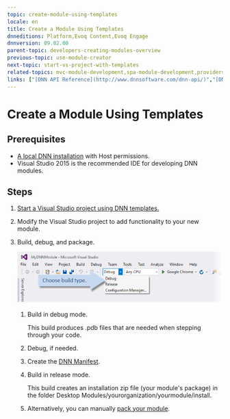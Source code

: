 ```yaml
---
topic: create-module-using-templates
locale: en
title: Create a Module Using Templates
dnneditions: Platform,Evoq Content,Evoq Engage
dnnversion: 09.02.00
parent-topic: developers-creating-modules-overview
previous-topic: use-module-creator
next-topic: start-vs-project-with-templates
related-topics: mvc-module-development,spa-module-development,providers
links: ["[DNN API Reference](http://www.dnnsoftware.com/dnn-api/)","[DNN Wiki: Module Development](http://www.dnnsoftware.com/wiki/module-development)","[DNN Community Blog: Module Development series by Clinton Patterson](http://www.dnnsoftware.com/community-blog/cid/155064/module-development-for-non-developers-skinners-dnn-beginners--blog-series-intro)","[Using the new Module Development Templates for DotNetNuke 7 by Chris Hammond](http://www.chrishammond.com/blog/itemid/2616/using-the-new-module-development-templates-for-dot)"]
---
```


# Create a Module Using Templates

## Prerequisites

*   [A local DNN installation](set-up-dnn) with Host permissions.
*   Visual Studio 2015 is the recommended IDE for developing DNN modules.

## Steps

1.  [Start a Visual Studio project using DNN templates.](start-vs-project-with-templates)
2.  Modify the Visual Studio project to add functionality to your new module.
3.  Build, debug, and package.
    
      
    
    ![Visual Studio build type dropdown](img/scr-VS2015DebugReleaseBuildOptions.png)
    
      
    
    1.  Build in debug mode.
        
        This build produces .pdb files that are needed when stepping through your code.
        
    2.  Debug, if needed.
    3.  Create the [DNN Manifest](dnn-manifest-schema).
    4.  Build in release mode.
        
        This build creates an installation zip file (your module's package) in the folder Desktop Modules/yourorganization/yourmodule/install.
        
    5.  Alternatively, you can manually [pack your module](pack-extension).